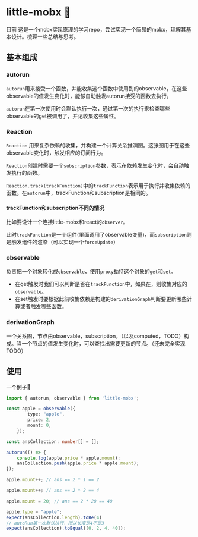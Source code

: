 # little-mobx :lollipop:

目前 这是一个mobx实现原理的学习repo，尝试实现一个简易的mobx，理解其基本设计。梳理一些总结与思考。

## 基本组成

### autorun
`autorun`用来接受一个函数，并能收集这个函数中使用到的observable，在这些observable的值发生变化时，能够自动触发autorun接受的函数去执行。

`autorun`在第一次使用时会默认执行一次，通过第一次的执行来检查哪些observable的get被调用了，并记收集这些属性。

### Reaction
`Reaction` 用来复杂依赖的收集，并构建一个计算关系推演图。这张图用于在这些observable变化时，触发相应的订阅行为。

`Reaction`创建时需要一个`subscription`参数，表示在依赖发生变化时，会自动触发执行的函数。

`Reaction.track(trackFunction)`中的`trackFunction`表示用于执行并收集依赖的函数。在`autorun`中，trackFunction和subscription是相同的。

#### trackFunction和subscription不同的情况
比如要设计一个连接little-mobx和react的`observer`。

此时`trackFunction`是一个组件(里面调用了observable变量)，而`subscription`则是触发组件的渲染（可以实现一个`forceUpdate`）

### observable
负责把一个对象转化成`observable`，使用`proxy`劫持这个对象的`get`和`set`。
+ 在get触发时我们可以判断是否在`trackFunction`中，如果在，则收集对应的`observable`。
+ 在set触发时要根据此前收集依赖是构建的`derivationGraph`判断要更新哪些计算或者触发哪些函数。

### derivationGraph
一个关系图，节点由observable，subscription，（以及computed，TODO）构成。当一个节点的值发生变化时，可以查找出需要更新的节点。（还未完全实现TODO）

## 使用
一个例子:chestnut:
```ts
import { autorun, observable } from 'little-mobx';

const apple = observable({
        type: "apple",
        price: 2,
        mount: 0,
    });

const ansCollection: number[] = [];

autorun(() => {
    console.log(apple.price * apple.mount);
    ansCollection.push(apple.price * apple.mount);
});

apple.mount++; // ans == 2 * 1 == 2

apple.mount++; // ans == 2 * 2 == 4

apple.mount = 20; // ans == 2 * 20 == 40

apple.type = "apple";
expect(ansCollection.length).toBe(4)
// autoRun第一次默认执行，所以长度是4不是3
expect(ansCollection).toEqual([0, 2, 4, 40]);
```